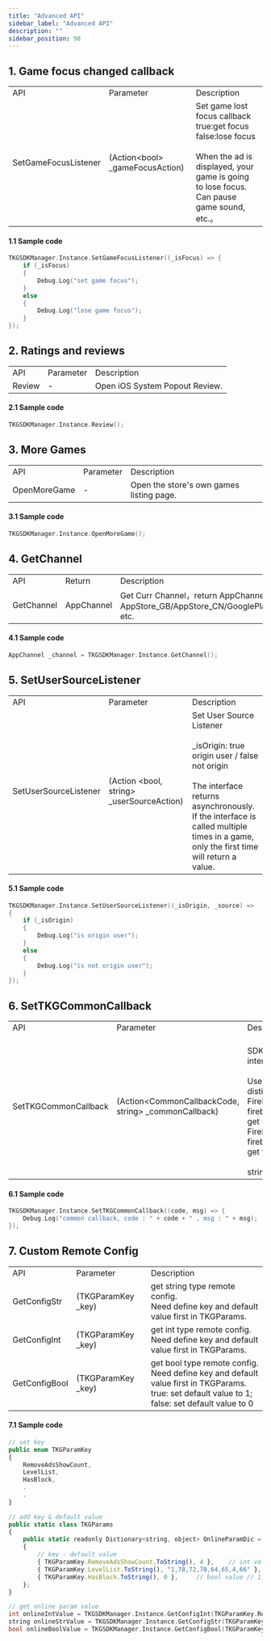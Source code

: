 ```yaml
---
title: "Advanced API"
sidebar_label: "Advanced API"
description: ""
sidebar_position: 98
---
```


## 1. Game focus changed callback

<table>
  <tr>
    <td>API</td>
    <td>Parameter</td>
    <td>Description</td>
  </tr>
  <tr>
    <td>SetGameFocusListener</td>
    <td>(Action&lt;bool&gt; _gameFocusAction)</td>
    <td>Set game lost focus callback<br />  
    true:get focus<br />  
    false:lose focus<br /> <br />  
    When the ad is displayed, your game is going to lose focus. Can pause game sound, etc.。
    </td>
  </tr>
</table> 

#### 1.1 Sample code
```c
TKGSDKManager.Instance.SetGameFocusListener((_isFocus) => {
    if (_isFocus)
    {
        Debug.Log("set game focus");
    }
    else
    {
        Debug.Log("lose game focus");
    }
});
```

## 2. Ratings and reviews

<table>
  <tr>
    <td>API</td>
    <td>Parameter</td>
    <td>Description</td>
  </tr>
  <tr>
    <td>Review</td>
    <td>-</td>
    <td>Open iOS System Popout Review.
    </td>
  </tr>
</table> 

#### 2.1 Sample code
```c
TKGSDKManager.Instance.Review();
```
## 3. More Games

<table>
  <tr>
    <td>API</td>
    <td>Parameter</td>
    <td>Description</td>
  </tr>
  <tr>
    <td>OpenMoreGame</td>
    <td>-</td>
    <td>Open the store's own games listing page.
    </td>
  </tr>
</table> 

#### 3.1 Sample code
```c
TKGSDKManager.Instance.OpenMoreGame();
```

## 4. GetChannel
<table>
  <tr>
    <td>API</td>
    <td>Return</td>
    <td>Description</td>
  </tr>
  <tr>
    <td>GetChannel</td>
    <td>AppChannel</td>
    <td>Get Curr Channel，return AppChannel <br />
    AppStore_GB/AppStore_CN/GooglePlay/GW002 etc.
    </td>
  </tr>
</table> 

#### 4.1 Sample code
```c
AppChannel _channel = TKGSDKManager.Instance.GetChannel();
```

## 5. SetUserSourceListener
<table>
  <tr>
    <td>API</td>
    <td>Parameter</td>
    <td>Description</td>
  </tr>
  <tr>
    <td>SetUserSourceListener</td>
    <td>(Action &lt;bool, string&gt; _userSourceAction)</td>
    <td>Set User Source Listener   <br /><br />
    _isOrigin: true origin user / false not origin <br /><br />
    The interface returns asynchronously. If the interface is called multiple times in a game, only the first time will return a value.
    </td>
  </tr>
</table> 

#### 5.1 Sample code
```c
TKGSDKManager.Instance.SetUserSourceListener((_isOrigin, _source) =>
{
    if (_isOrigin)
    {
        Debug.Log("is origin user");
    }
    else
    {
        Debug.Log("is not origin user");
    }
});
```

## 6. SetTKGCommonCallback
<table>
  <tr>
    <td>API</td>
    <td>Parameter</td>
    <td>Description</td>
  </tr>
  <tr>
    <td>SetTKGCommonCallback</td>
    <td>(Action&lt;CommonCallbackCode, string&gt; _commonCallback)</td>
    <td>   <br />
    SDK unified event callback interface. <br /><br />
    Use CommonCallbackCode to distinguish event. <br />
    FirebaseOnlineParamGet_Succ: firebase remote configuration get succ.
    FirebaseOnlineParamGet_Failed: firebase remote configuration get failed.   <br />    <br /> 
    string: msg.
    </td>
  </tr>
</table> 

#### 6.1 Sample code
```c
TKGSDKManager.Instance.SetTKGCommonCallback((code, msg) => {
    Debug.Log("common callback, code : " + code + " , msg : " + msg);
});
```

## 7. Custom Remote Config

<table>
  <tr>
    <td>API</td>
    <td>Parameter</td>
    <td>Description</td>
  </tr>
  <tr>
    <td>GetConfigStr</td>
    <td>(TKGParamKey _key)</td>
    <td>get string type remote config. <br />
    Need define key and default value first in TKGParams.
    </td>
  </tr>
  <tr>
    <td>GetConfigInt</td>
    <td>(TKGParamKey _key)</td>
    <td>get int type remote config. <br />
    Need define key and default value first in TKGParams.
    </td>
  </tr>
  <tr>
    <td>GetConfigBool</td>
    <td>(TKGParamKey _key)</td>
    <td>get bool type remote config. <br />
    Need define key and default value first in TKGParams. <br />
    true: set default value to 1; false: set default value to 0
    </td>
  </tr>
</table> 

#### 7.1 Sample code
```jsx title="Asset/TKGSDK/Config/Scripts/TKGParams.cs"
// set key
public enum TKGParamKey
{
    RemoveAdsShowCount,
    LevelList,
    HasBlock,
    .
    .
}

// add key & default value
public static class TKGParams
{
    public static readonly Dictionary<string, object> OnlineParamDic = new Dictionary<string, object>()
    {
        // key - default value
        { TKGParamKey.RemoveAdsShowCount.ToString(), 4 },    // int value    // 
        { TKGParamKey.LevelList.ToString(), "1,78,72,70,64,65,4,66" }, // string value
        { TKGParamKey.HasBlock.ToString(), 0 },     // bool value // 1:true 0:false
    };
}

```
```c
// get online param value
int onlineIntValue = TKGSDKManager.Instance.GetConfigInt(TKGParamKey.RemoveAdsShowCount);
string onlineStrValue = TKGSDKManager.Instance.GetConfigStr(TKGParamKey.LevelList);
bool onlineBoolValue = TKGSDKManager.Instance.GetConfigBool(TKGParamKey.HasBlock);
```


<!--## 8 Function without calling API-->
<!---->
<!--### 8.1 Auto Interstitial Ad-->
<!--If there are no special requirements, You don't need to do anything to access Auto Interstitial Ad.     -->
<!--For details, please refer to [Docs-Integration Guides-Advanced Integration-Auto Interstitial Ad](./tkg-integration/sdk-other-func.md)-->
<!---->
<!--### 8.2 Local Push-->
<!--To use Local push function, you only need to complete the following configuration. <br />-->
<!--Please configure/modify the push switch, push text content, and push time in the following configuration files as required. <br />-->
<!--Configuration file:  ```TKGSDK/Config/Scripts/StaticOtherConfig.cs。```-->
<!--- ** Push Switch: **  LocalNotitcifaction_Switch-->
<!--- ** Push Content: **  Differentiate between Chinese and English, or both can be configured as the same language text.MorrowMsgCN/MorrowMsgEN etc.-->
<!--- ** Push Time: ** No modification required.-->
<!---->
<!--For details, please refer to [Docs-Integration Guides-Advanced Integration-Local Push](./tkg-integration/sdk-other-func.md)-->

